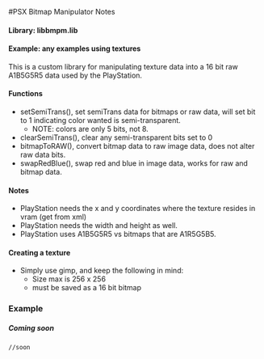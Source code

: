 #PSX Bitmap Manipulator Notes

#### Library: libbmpm.lib

#### Example: any examples using textures

This is a custom library for manipulating texture data into a 16 bit raw A1B5G5R5 data used
by the PlayStation.

#### 

#### Functions

* setSemiTrans(), set semiTrans data for bitmaps or raw data, will set bit to 1 indicating color wanted is semi-transparent.
  * NOTE: colors are only 5 bits, not 8.
* clearSemiTrans(), clear any semi-transparent bits set to 0
* bitmapToRAW(), convert bitmap data to raw image data, does not alter raw data bits.
* swapRedBlue(), swap red and blue in image data, works for raw and bitmap data.

#### Notes
* PlayStation needs the x and y coordinates where the texture resides in vram (get from xml)
* PlayStation needs the width and height as well.
* PlayStation uses A1B5G5R5 vs bitmaps that are A1R5G5B5.

#### Creating a texture
* Simply use gimp, and keep the following in mind:
  * Size max is 256 x 256
  * must be saved as a 16 bit bitmap


### Example

##### Coming soon
```
//soon
```
